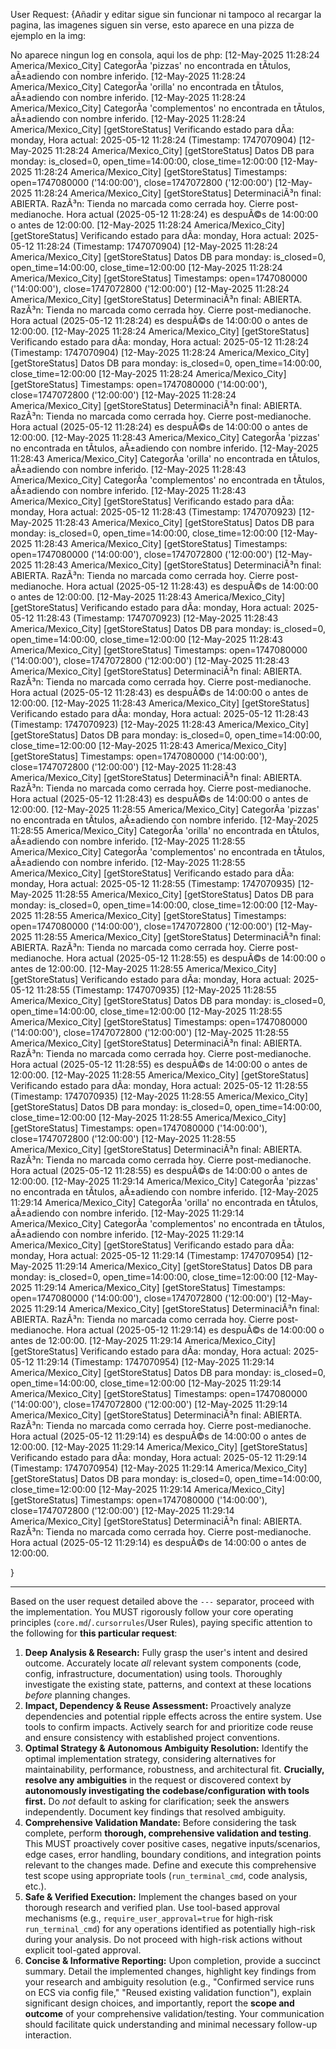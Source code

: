 User Request: {Añadir y editar sigue sin funcionar ni tampoco al recargar la pagina, las imagenes siguen sin verse, esto aparece en una pizza de ejemplo en la img: <img src="" class="product-image-admin" alt="Chorizo Orilla Rellena" loading="lazy" onerror="this.style.display='none'; this.parentElement.querySelector('.placeholder-icon') ? this.parentElement.querySelector('.placeholder-icon').style.display='block' : null;" style="display: none;">

No aparece ningun log en consola, aqui los de php:
[12-May-2025 11:28:24 America/Mexico_City] CategorÃ­a 'pizzas' no encontrada en tÃ­tulos, aÃ±adiendo con nombre inferido.
[12-May-2025 11:28:24 America/Mexico_City] CategorÃ­a 'orilla' no encontrada en tÃ­tulos, aÃ±adiendo con nombre inferido.
[12-May-2025 11:28:24 America/Mexico_City] CategorÃ­a 'complementos' no encontrada en tÃ­tulos, aÃ±adiendo con nombre inferido.
[12-May-2025 11:28:24 America/Mexico_City] [getStoreStatus] Verificando estado para dÃ­a: monday, Hora actual: 2025-05-12 11:28:24 (Timestamp: 1747070904)
[12-May-2025 11:28:24 America/Mexico_City] [getStoreStatus] Datos DB para monday: is_closed=0, open_time=14:00:00, close_time=12:00:00
[12-May-2025 11:28:24 America/Mexico_City] [getStoreStatus] Timestamps: open=1747080000 ('14:00:00'), close=1747072800 ('12:00:00')
[12-May-2025 11:28:24 America/Mexico_City] [getStoreStatus] DeterminaciÃ³n final: ABIERTA. RazÃ³n: Tienda no marcada como cerrada hoy. Cierre post-medianoche. Hora actual (2025-05-12 11:28:24) es despuÃ©s de 14:00:00 o antes de 12:00:00.
[12-May-2025 11:28:24 America/Mexico_City] [getStoreStatus] Verificando estado para dÃ­a: monday, Hora actual: 2025-05-12 11:28:24 (Timestamp: 1747070904)
[12-May-2025 11:28:24 America/Mexico_City] [getStoreStatus] Datos DB para monday: is_closed=0, open_time=14:00:00, close_time=12:00:00
[12-May-2025 11:28:24 America/Mexico_City] [getStoreStatus] Timestamps: open=1747080000 ('14:00:00'), close=1747072800 ('12:00:00')
[12-May-2025 11:28:24 America/Mexico_City] [getStoreStatus] DeterminaciÃ³n final: ABIERTA. RazÃ³n: Tienda no marcada como cerrada hoy. Cierre post-medianoche. Hora actual (2025-05-12 11:28:24) es despuÃ©s de 14:00:00 o antes de 12:00:00.
[12-May-2025 11:28:24 America/Mexico_City] [getStoreStatus] Verificando estado para dÃ­a: monday, Hora actual: 2025-05-12 11:28:24 (Timestamp: 1747070904)
[12-May-2025 11:28:24 America/Mexico_City] [getStoreStatus] Datos DB para monday: is_closed=0, open_time=14:00:00, close_time=12:00:00
[12-May-2025 11:28:24 America/Mexico_City] [getStoreStatus] Timestamps: open=1747080000 ('14:00:00'), close=1747072800 ('12:00:00')
[12-May-2025 11:28:24 America/Mexico_City] [getStoreStatus] DeterminaciÃ³n final: ABIERTA. RazÃ³n: Tienda no marcada como cerrada hoy. Cierre post-medianoche. Hora actual (2025-05-12 11:28:24) es despuÃ©s de 14:00:00 o antes de 12:00:00.
[12-May-2025 11:28:43 America/Mexico_City] CategorÃ­a 'pizzas' no encontrada en tÃ­tulos, aÃ±adiendo con nombre inferido.
[12-May-2025 11:28:43 America/Mexico_City] CategorÃ­a 'orilla' no encontrada en tÃ­tulos, aÃ±adiendo con nombre inferido.
[12-May-2025 11:28:43 America/Mexico_City] CategorÃ­a 'complementos' no encontrada en tÃ­tulos, aÃ±adiendo con nombre inferido.
[12-May-2025 11:28:43 America/Mexico_City] [getStoreStatus] Verificando estado para dÃ­a: monday, Hora actual: 2025-05-12 11:28:43 (Timestamp: 1747070923)
[12-May-2025 11:28:43 America/Mexico_City] [getStoreStatus] Datos DB para monday: is_closed=0, open_time=14:00:00, close_time=12:00:00
[12-May-2025 11:28:43 America/Mexico_City] [getStoreStatus] Timestamps: open=1747080000 ('14:00:00'), close=1747072800 ('12:00:00')
[12-May-2025 11:28:43 America/Mexico_City] [getStoreStatus] DeterminaciÃ³n final: ABIERTA. RazÃ³n: Tienda no marcada como cerrada hoy. Cierre post-medianoche. Hora actual (2025-05-12 11:28:43) es despuÃ©s de 14:00:00 o antes de 12:00:00.
[12-May-2025 11:28:43 America/Mexico_City] [getStoreStatus] Verificando estado para dÃ­a: monday, Hora actual: 2025-05-12 11:28:43 (Timestamp: 1747070923)
[12-May-2025 11:28:43 America/Mexico_City] [getStoreStatus] Datos DB para monday: is_closed=0, open_time=14:00:00, close_time=12:00:00
[12-May-2025 11:28:43 America/Mexico_City] [getStoreStatus] Timestamps: open=1747080000 ('14:00:00'), close=1747072800 ('12:00:00')
[12-May-2025 11:28:43 America/Mexico_City] [getStoreStatus] DeterminaciÃ³n final: ABIERTA. RazÃ³n: Tienda no marcada como cerrada hoy. Cierre post-medianoche. Hora actual (2025-05-12 11:28:43) es despuÃ©s de 14:00:00 o antes de 12:00:00.
[12-May-2025 11:28:43 America/Mexico_City] [getStoreStatus] Verificando estado para dÃ­a: monday, Hora actual: 2025-05-12 11:28:43 (Timestamp: 1747070923)
[12-May-2025 11:28:43 America/Mexico_City] [getStoreStatus] Datos DB para monday: is_closed=0, open_time=14:00:00, close_time=12:00:00
[12-May-2025 11:28:43 America/Mexico_City] [getStoreStatus] Timestamps: open=1747080000 ('14:00:00'), close=1747072800 ('12:00:00')
[12-May-2025 11:28:43 America/Mexico_City] [getStoreStatus] DeterminaciÃ³n final: ABIERTA. RazÃ³n: Tienda no marcada como cerrada hoy. Cierre post-medianoche. Hora actual (2025-05-12 11:28:43) es despuÃ©s de 14:00:00 o antes de 12:00:00.
[12-May-2025 11:28:55 America/Mexico_City] CategorÃ­a 'pizzas' no encontrada en tÃ­tulos, aÃ±adiendo con nombre inferido.
[12-May-2025 11:28:55 America/Mexico_City] CategorÃ­a 'orilla' no encontrada en tÃ­tulos, aÃ±adiendo con nombre inferido.
[12-May-2025 11:28:55 America/Mexico_City] CategorÃ­a 'complementos' no encontrada en tÃ­tulos, aÃ±adiendo con nombre inferido.
[12-May-2025 11:28:55 America/Mexico_City] [getStoreStatus] Verificando estado para dÃ­a: monday, Hora actual: 2025-05-12 11:28:55 (Timestamp: 1747070935)
[12-May-2025 11:28:55 America/Mexico_City] [getStoreStatus] Datos DB para monday: is_closed=0, open_time=14:00:00, close_time=12:00:00
[12-May-2025 11:28:55 America/Mexico_City] [getStoreStatus] Timestamps: open=1747080000 ('14:00:00'), close=1747072800 ('12:00:00')
[12-May-2025 11:28:55 America/Mexico_City] [getStoreStatus] DeterminaciÃ³n final: ABIERTA. RazÃ³n: Tienda no marcada como cerrada hoy. Cierre post-medianoche. Hora actual (2025-05-12 11:28:55) es despuÃ©s de 14:00:00 o antes de 12:00:00.
[12-May-2025 11:28:55 America/Mexico_City] [getStoreStatus] Verificando estado para dÃ­a: monday, Hora actual: 2025-05-12 11:28:55 (Timestamp: 1747070935)
[12-May-2025 11:28:55 America/Mexico_City] [getStoreStatus] Datos DB para monday: is_closed=0, open_time=14:00:00, close_time=12:00:00
[12-May-2025 11:28:55 America/Mexico_City] [getStoreStatus] Timestamps: open=1747080000 ('14:00:00'), close=1747072800 ('12:00:00')
[12-May-2025 11:28:55 America/Mexico_City] [getStoreStatus] DeterminaciÃ³n final: ABIERTA. RazÃ³n: Tienda no marcada como cerrada hoy. Cierre post-medianoche. Hora actual (2025-05-12 11:28:55) es despuÃ©s de 14:00:00 o antes de 12:00:00.
[12-May-2025 11:28:55 America/Mexico_City] [getStoreStatus] Verificando estado para dÃ­a: monday, Hora actual: 2025-05-12 11:28:55 (Timestamp: 1747070935)
[12-May-2025 11:28:55 America/Mexico_City] [getStoreStatus] Datos DB para monday: is_closed=0, open_time=14:00:00, close_time=12:00:00
[12-May-2025 11:28:55 America/Mexico_City] [getStoreStatus] Timestamps: open=1747080000 ('14:00:00'), close=1747072800 ('12:00:00')
[12-May-2025 11:28:55 America/Mexico_City] [getStoreStatus] DeterminaciÃ³n final: ABIERTA. RazÃ³n: Tienda no marcada como cerrada hoy. Cierre post-medianoche. Hora actual (2025-05-12 11:28:55) es despuÃ©s de 14:00:00 o antes de 12:00:00.
[12-May-2025 11:29:14 America/Mexico_City] CategorÃ­a 'pizzas' no encontrada en tÃ­tulos, aÃ±adiendo con nombre inferido.
[12-May-2025 11:29:14 America/Mexico_City] CategorÃ­a 'orilla' no encontrada en tÃ­tulos, aÃ±adiendo con nombre inferido.
[12-May-2025 11:29:14 America/Mexico_City] CategorÃ­a 'complementos' no encontrada en tÃ­tulos, aÃ±adiendo con nombre inferido.
[12-May-2025 11:29:14 America/Mexico_City] [getStoreStatus] Verificando estado para dÃ­a: monday, Hora actual: 2025-05-12 11:29:14 (Timestamp: 1747070954)
[12-May-2025 11:29:14 America/Mexico_City] [getStoreStatus] Datos DB para monday: is_closed=0, open_time=14:00:00, close_time=12:00:00
[12-May-2025 11:29:14 America/Mexico_City] [getStoreStatus] Timestamps: open=1747080000 ('14:00:00'), close=1747072800 ('12:00:00')
[12-May-2025 11:29:14 America/Mexico_City] [getStoreStatus] DeterminaciÃ³n final: ABIERTA. RazÃ³n: Tienda no marcada como cerrada hoy. Cierre post-medianoche. Hora actual (2025-05-12 11:29:14) es despuÃ©s de 14:00:00 o antes de 12:00:00.
[12-May-2025 11:29:14 America/Mexico_City] [getStoreStatus] Verificando estado para dÃ­a: monday, Hora actual: 2025-05-12 11:29:14 (Timestamp: 1747070954)
[12-May-2025 11:29:14 America/Mexico_City] [getStoreStatus] Datos DB para monday: is_closed=0, open_time=14:00:00, close_time=12:00:00
[12-May-2025 11:29:14 America/Mexico_City] [getStoreStatus] Timestamps: open=1747080000 ('14:00:00'), close=1747072800 ('12:00:00')
[12-May-2025 11:29:14 America/Mexico_City] [getStoreStatus] DeterminaciÃ³n final: ABIERTA. RazÃ³n: Tienda no marcada como cerrada hoy. Cierre post-medianoche. Hora actual (2025-05-12 11:29:14) es despuÃ©s de 14:00:00 o antes de 12:00:00.
[12-May-2025 11:29:14 America/Mexico_City] [getStoreStatus] Verificando estado para dÃ­a: monday, Hora actual: 2025-05-12 11:29:14 (Timestamp: 1747070954)
[12-May-2025 11:29:14 America/Mexico_City] [getStoreStatus] Datos DB para monday: is_closed=0, open_time=14:00:00, close_time=12:00:00
[12-May-2025 11:29:14 America/Mexico_City] [getStoreStatus] Timestamps: open=1747080000 ('14:00:00'), close=1747072800 ('12:00:00')
[12-May-2025 11:29:14 America/Mexico_City] [getStoreStatus] DeterminaciÃ³n final: ABIERTA. RazÃ³n: Tienda no marcada como cerrada hoy. Cierre post-medianoche. Hora actual (2025-05-12 11:29:14) es despuÃ©s de 14:00:00 o antes de 12:00:00.


}

---

Based on the user request detailed above the `---` separator, proceed with the implementation. You MUST rigorously follow your core operating principles (`core.md`/`.cursorrules`/User Rules), paying specific attention to the following for **this particular request**:

1.  **Deep Analysis & Research:** Fully grasp the user's intent and desired outcome. Accurately locate *all* relevant system components (code, config, infrastructure, documentation) using tools. Thoroughly investigate the existing state, patterns, and context at these locations *before* planning changes.
2.  **Impact, Dependency & Reuse Assessment:** Proactively analyze dependencies and potential ripple effects across the entire system. Use tools to confirm impacts. Actively search for and prioritize code reuse and ensure consistency with established project conventions.
3.  **Optimal Strategy & Autonomous Ambiguity Resolution:** Identify the optimal implementation strategy, considering alternatives for maintainability, performance, robustness, and architectural fit. **Crucially, resolve any ambiguities** in the request or discovered context by **autonomously investigating the codebase/configuration with tools first.** Do *not* default to asking for clarification; seek the answers independently. Document key findings that resolved ambiguity.
4.  **Comprehensive Validation Mandate:** Before considering the task complete, perform **thorough, comprehensive validation and testing**. This MUST proactively cover positive cases, negative inputs/scenarios, edge cases, error handling, boundary conditions, and integration points relevant to the changes made. Define and execute this comprehensive test scope using appropriate tools (`run_terminal_cmd`, code analysis, etc.).
5.  **Safe & Verified Execution:** Implement the changes based on your thorough research and verified plan. Use tool-based approval mechanisms (e.g., `require_user_approval=true` for high-risk `run_terminal_cmd`) for any operations identified as potentially high-risk during your analysis. Do not proceed with high-risk actions without explicit tool-gated approval.
6.  **Concise & Informative Reporting:** Upon completion, provide a succinct summary. Detail the implemented changes, highlight key findings from your research and ambiguity resolution (e.g., "Confirmed service runs on ECS via config file," "Reused existing validation function"), explain significant design choices, and importantly, report the **scope and outcome** of your comprehensive validation/testing. Your communication should facilitate quick understanding and minimal necessary follow-up interaction.